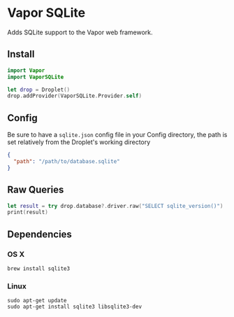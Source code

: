 # Vapor SQLite

Adds SQLite support to the Vapor web framework.

## Install

```swift
import Vapor
import VaporSQLite

let drop = Droplet()
drop.addProvider(VaporSQLite.Provider.self)
```

## Config
Be sure to have a `sqlite.json` config file in your Config directory, the path is set relatively from the Droplet's working directory
```json
{
  "path": "/path/to/database.sqlite"
}
```


## Raw Queries

```swift
let result = try drop.database?.driver.raw("SELECT sqlite_version()")
print(result)
```

## Dependencies

### OS X

```shell
brew install sqlite3
```

### Linux

```shell
sudo apt-get update
sudo apt-get install sqlite3 libsqlite3-dev
```
